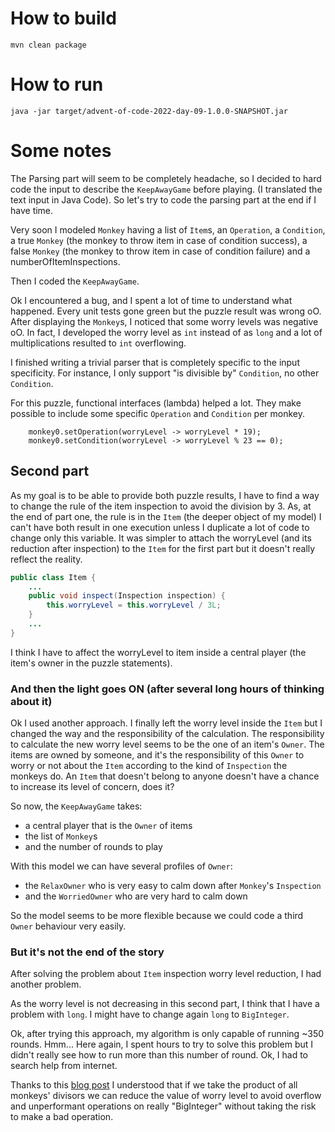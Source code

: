 # How to build

```
mvn clean package
```

# How to run

```
java -jar target/advent-of-code-2022-day-09-1.0.0-SNAPSHOT.jar
```

# Some notes

The Parsing part will seem to be completely headache, so I decided to hard code the input to describe the `KeepAwayGame` before playing. (I translated the text input in Java Code).
So let's try to code the parsing part at the end if I have time.

Very soon I modeled `Monkey` having a list of `Item`s, an `Operation`, a `Condition`, a true `Monkey` (the monkey to throw item in case of condition success), a false `Monkey` (the monkey to throw item in case of condition failure) and a numberOfItemInspections.

Then I coded the `KeepAwayGame`.

Ok I encountered a bug, and I spent a lot of time to understand what happened.
Every unit tests gone green but the puzzle result was wrong oO.
After displaying the `Monkey`s, I noticed that some worry levels was negative oO.
In fact, I developed the worry level as `int` instead of as `long` and a lot of multiplications resulted to `int` overflowing.

I finished writing a trivial parser that is completely specific to the input specificity.
For instance, I only support "is divisible by" `Condition`, no other `Condition`.

For this puzzle, functional interfaces (lambda) helped a lot.
They make possible to include some specific `Operation` and `Condition` per monkey.
```
    monkey0.setOperation(worryLevel -> worryLevel * 19);
    monkey0.setCondition(worryLevel -> worryLevel % 23 == 0);
```

## Second part

As my goal is to be able to provide both puzzle results, I have to find a way to change the rule of the item inspection to avoid the division by 3.
As, at the end of part one, the rule is in the `Item` (the deeper object of my model) I can't have both result in one execution unless I duplicate a lot of code to change only this variable.
It was simpler to attach the worryLevel (and its reduction after inspection) to the `Item` for the first part but it doesn't really reflect the reality.
```java
public class Item {
    ...
    public void inspect(Inspection inspection) {
        this.worryLevel = this.worryLevel / 3L;
    }
    ...
}
```
I think I have to affect the worryLevel to item inside a central player (the item's owner in the puzzle statements).

### And then the light goes ON (after several long hours of thinking about it)

Ok I used another approach.
I finally left the worry level inside the `Item` but I changed the way and the responsibility of the calculation.
The responsibility to calculate the new worry level seems to be the one of an item's `Owner`.
The items are owned by someone, and it's the responsibility of this `Owner` to worry or not about the `Item` according to the kind of `Inspection` the monkeys do.
An `Item` that doesn't belong to anyone doesn't have a chance to increase its level of concern, does it?

So now, the `KeepAwayGame` takes:
- a central player that is the `Owner` of items
- the list of `Monkey`s
- and the number of rounds to play

With this model we can have several profiles of `Owner`:
- the `RelaxOwner` who is very easy to calm down after `Monkey`'s `Inspection`
- and the `WorriedOwner` who are very hard to calm down

So the model seems to be more flexible because we could code a third `Owner` behaviour very easily.


### But it's not the end of the story

After solving the problem about `Item` inspection worry level reduction, I had another problem.

As the worry level is not decreasing in this second part, I think that I have a problem with `long`.
I might have to change again `long` to `BigInteger`.

Ok, after trying this approach, my algorithm is only capable of running ~350 rounds.
Hmm... Here again, I spent hours to try to solve this problem but I didn't really see how to run more than this number of round.
Ok, I had to search help from internet.

Thanks to this [blog post](https://observablehq.com/@jwolondon/advent-of-code-2022-day-11) I understood that if we take the product of all monkeys' divisors we can reduce the value of worry level to avoid overflow and unperformant operations on really "BigInteger" without taking the risk to make a bad operation.